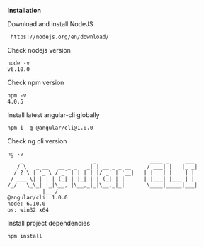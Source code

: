 
**Installation**

Download and install NodeJS
     
     https://nodejs.org/en/download/

Check nodejs version

    node -v 
    v6.10.0

Check npm version
 
    npm -v
    4.0.5
    
Install latest angular-cli globally
     
    npm i -g @angular/cli@1.0.0

Check ng cli version
    
    ng -v
        _                      _                 ____ _     ___
       / \   _ __   __ _ _   _| | __ _ _ __     / ___| |   |_ _|
      / ? \ | '_ \ / _` | | | | |/ _` | '__|   | |   | |    | |
     / ___ \| | | | (_| | |_| | | (_| | |      | |___| |___ | |
    /_/   \_\_| |_|\__, |\__,_|_|\__,_|_|       \____|_____|___|
               |___/
    @angular/cli: 1.0.0
    node: 6.10.0
    os: win32 x64

Install project dependencies
    
    npm install
